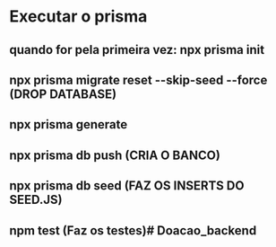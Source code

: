 # Executar o prisma
## quando for pela primeira vez: npx prisma init

## npx prisma migrate reset --skip-seed --force (DROP DATABASE)
## npx prisma generate 
## npx prisma db push (CRIA O BANCO)
## npx prisma db seed (FAZ OS INSERTS DO SEED.JS)

## npm test (Faz os testes)# Doacao_backend

